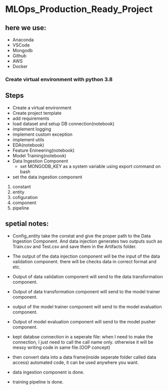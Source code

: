# MLOps_Production_Ready_Project

## here we use:
- Anaconda
- VSCode
- Mongodb
- Github
- AWS
- Docker

### Create virtual environment with python 3.8

## Steps
- Create a virtual environment
- Create project template
- add requirements
- load dataset and setup DB connection(notebook)
- implement logging
- implement custom exception
- implement utils
- EDA(notebook)
- Feature Enineering(notebook)
- Model Training(notebook)
- Data Ingestion Component
    - set MONGODB_KEY as a system variable using export command on bash
- set the data ingestion component


1. constant
2. entity
3. cofiguration
4. component
5. pipeline






## spetial notes:
- Config_entity take the constat and give the proper path to the Data Ingestion Component. And data injection generates two outputs such as Train.csv and Test.csv and save them in the Artifacts folder.
- The output of the data injection component will be the input of the data validation component. there will be checks data in correct format and etc.
- Output of data validation component will send to the data transformation component.
- Output of data transformation component will send to the model trainer component.
- output of the model trainer component will send to the model evaluation component.
- Output of model evaluation component will send to the model pusher component.

- kept databse connection in a seperate file: when I need to make the connection, I just need to call the call name only. otherwise it will be messy writing code in same file.(OOP concept)

- then convert data into a data frame(inside seperate folder called data access) automated code, it can be used anywhere you want.

- data ingestion component is done.
- training pipeline is done.